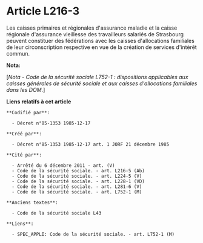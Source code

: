 # Article L216-3

Les caisses primaires et régionales d'assurance maladie et la caisse régionale d'assurance vieillesse des travailleurs
salariés de Strasbourg peuvent constituer des fédérations avec les caisses d'allocations familiales de leur circonscription
respective en vue de la création de services d'intérêt commun.

**Nota:**

[*Nota - Code de la sécurité sociale L752-1 : dispositions applicables aux caisses générales de sécurité sociale et aux
caisses d'allocations familiales dans les DOM.*]

**Liens relatifs à cet article**

	**Codifié par**:

	  - Décret n°85-1353 1985-12-17

	**Créé par**:

	  - Décret n°85-1353 1985-12-17 art. 1 JORF 21 décembre 1985

	**Cité par**:

	  - Arrêté du 6 décembre 2011 - art. (V)
	  - Code de la sécurité sociale. - art. L216-5 (Ab)
	  - Code de la sécurité sociale. - art. L224-5 (V)
	  - Code de la sécurité sociale. - art. L228-1 (VD)
	  - Code de la sécurité sociale. - art. L281-6 (V)
	  - Code de la sécurité sociale. - art. L752-1 (M)

	**Anciens textes**:

	  - Code de la sécurité sociale L43

	**Liens**:

	  - SPEC_APPLI: Code de la sécurité sociale. - art. L752-1 (M)
